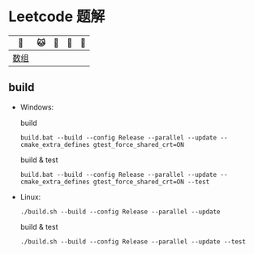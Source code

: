 # Leetcode 题解

| :tiger:              | :cat: | :dog: | :dragon: | :snake: |
| -------------------- | ----- | ----- | -------- | ------- |
| [数组](doc/array.md) |       |       |          |         |

## build


- Windows:

  build

  ```shell
  build.bat --build --config Release --parallel --update --cmake_extra_defines gtest_force_shared_crt=ON
  ```

  build & test

  ```shell
  build.bat --build --config Release --parallel --update --cmake_extra_defines gtest_force_shared_crt=ON --test
  ```

- Linux:

  ```shell
  ./build.sh --build --config Release --parallel --update
  ```

  build & test

  ```shell
  ./build.sh --build --config Release --parallel --update --test
  ```


